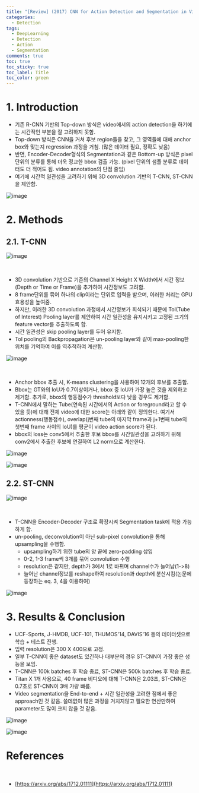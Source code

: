 ```yaml
---
title: "[Review] (2017) CNN for Action Detection and Segmentation in Videos"
categories:
  - Detection
tags:
  - DeepLearning
  - Detection
  - Action
  - Segmentation
comments: true
toc: true
toc_sticky: true
toc_label: Title
toc_color: green
---
```



# 1. Introduction

- 기존 R-CNN 기반의 Top-down 방식은 video에서의 action detection을 하기에는 시간적인 부분을 잘 고려하지 못함.
- Top-down 방식은 CNN을 거쳐 후보 region들을 찾고, 그 영역들에 대해 anchor box와 맞는지 regression 과정을 거침. (많은 데이터 필요, 정확도 낮음)
- 반면, Encoder-Decoder형식의 Segmentation과 같은 Bottom-up 방식은 pixel 단위의 분류를 통해 더욱 정교한 bbox 검출 가능. (pixel 단위의 샘플 분류로 데이터도 더 적어도 됨. video annotation의 단점 줄임)
- 여기에 시간적 일관성을 고려하기 위해 3D convolution 기반의 T-CNN, ST-CNN을 제안함.

![image](/assets/imgs/paper/2017-action-seg/00.png)

# 2. Methods

## 2.1. T-CNN

![image](/assets/imgs/paper/2017-action-seg/01.png)

‌

- 3D convolution 기반으로 기존의 Channel X Height X Width에서 시간 정보(Depth or Time or Frame)을 추가하여 시간정보도 고려함.
- 8 frame단위를 묶어 하나의 clip이라는 단위로 입력을 받으며, 이러한 처리는 GPU 효용성을 높여줌.
- 하지만, 이러한 3D convolution 과정에서 시간정보가 희석되기 때문에 ToI(Tube of Interest) Pooling layer를 제안하여 시간 일관성을 유지시키고 고정된 크기의 feature vector를 추출하도록 함.
- 시간 일관성은 skip pooling layer를 두어 유지함.
- ToI pooling의 Backpropagation은 un-pooling layer와 같이 max-pooling한 위치를 기억하여 이를 역추적하여 계산함.

![image](/assets/imgs/paper/2017-action-seg/02.png)

‌

- Anchor bbox 추출 시, K-means clustering을 사용하여 12개의 후보를 추출함.
- Bbox는 GT와의 IoU가 0.7이상이거나, bbox 중 IoU가 가장 높은 것을 제외하고 제거함. 추가로, bbox의 행동점수가 threshold보다 낮을 경우도 제거함.
- T-CNN에서 말하는 Tube(연속된 시간에서의 Action or foreground라고 할 수 있을 듯)에 대해 전체 video에 대한 score는 아래와 같이 정의한다. 여기서 actionness(행동점수), overlap(j번째 tube의 마지막 frame과 j+1번째 tube의 첫번째 frame 사이의 IoU)를 평균이 video action score가 된다.
- bbox의 loss는 conv5에서 추출한 후보 bbox를 시간일관성을 고려하기 위해 conv2에서 추출한 후보에 연결하여 L2 norm으로 계산한다.

![image](/assets/imgs/paper/2017-action-seg/03.png)

![image](/assets/imgs/paper/2017-action-seg/04.png)

## 2.2. ST-CNN

![image](/assets/imgs/paper/2017-action-seg/05.png)

‌

- T-CNN을 Encoder-Decoder 구조로 확장시켜 Segmentation task에 적용 가능하게 함.
- un-pooling, deconvolution이 아닌 sub-pixel convolution을 통해 upsampling을 수행함.
    - upsampling하기 위한 tube의 양 끝에 zero-padding 삽입
    - 0-2, 1-3 frame씩 3개를 묶어 convolution 수행
    - resolution은 같지만, depth가 3에서 1로 바뀌며 channel수가 늘어남(1->8)
    - 늘어난 channel정보를 reshape하여 resolution과 depth에 분산시킴(논문에 등장하는 eq. 3, 4을 이용하여)

![image](/assets/imgs/paper/2017-action-seg/06.png)

# 3. Results & Conclusion

- UCF-Sports, J-HMDB, UCF-101, THUMOS'14, DAVIS'16 등의 데이터셋으로 학습 + 테스트 진행.
- 입력 resolution은 300 X 400으로 고정.
- 일부 T-CNN이 좋은 dataset도 있긴하나 대부분의 경우 ST-CNN이 가장 좋은 성능을 보임.
- T-CNN은 100k batches 후 학습 종료, ST-CNN은 500k batches 후 학습 종료.
- Titan X 1개 사용으로, 40 frame 비디오에 대해 T-CNN은 2.03초, ST-CNN은 0.7초로 ST-CNN이 3배 가량 빠름.
- Video segmentation을 End-to-end + 시간 일관성을 고려한 점에서 좋은 approach인 것 같음. 쓸데없이 많은 과정을 거치지않고 필요한 연산만하여 parameter도 많이 크지 않을 것 같음.

![image](/assets/imgs/paper/2017-action-seg/07.png)

![image](/assets/imgs/paper/2017-action-seg/08.png)

# References

‌

- [https://arxiv.org/abs/1712.01111](https://arxiv.org/abs/1712.01111)